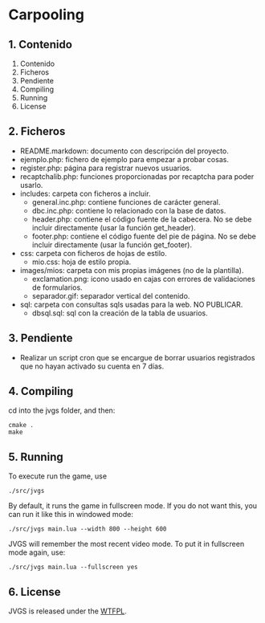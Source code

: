Carpooling
==========

## 1. Contenido

1. Contenido
2. Ficheros
3. Pendiente
4. Compiling
5. Running
6. License

## 2. Ficheros

- README.markdown: documento con descripción del proyecto.
- ejemplo.php: fichero de ejemplo para empezar a probar cosas.
- register.php: página para registrar nuevos usuarios.
- recaptchalib.php: funciones proporcionadas por recaptcha para poder usarlo.
- includes: carpeta con ficheros a incluir.
   - general.inc.php: contiene funciones de carácter general.
   - dbc.inc.php: contiene lo relacionado con la base de datos.
   - header.php: contiene el código fuente de la cabecera. No se debe incluir directamente (usar la función get_header).
   - footer.php: contiene el código fuente del pie de página. No se debe incluir directamente (usar la función get_footer).  
- css: carpeta con ficheros de hojas de estilo.
   - mio.css: hoja de estilo propia.
- images/mios: carpeta con mis propias imágenes (no de la plantilla).
   - exclamation.png: icono usado en cajas con errores de validaciones de formularios.
   - separador.gif: separador vertical del contenido.
- sql: carpeta con consultas sqls usadas para la web. NO PUBLICAR.
   - dbsql.sql: sql con la creación de la tabla de usuarios.
   
## 3. Pendiente

- Realizar un script cron que se encargue de borrar usuarios registrados que no hayan activado su cuenta en 7 días.

## 4. Compiling

cd into the jvgs folder, and then:

    cmake .
    make

## 5. Running

To execute run the game, use

    ./src/jvgs

By default, it runs the game in fullscreen mode. If you do not want this, you
can run it like this in windowed mode:

    ./src/jvgs main.lua --width 800 --height 600

JVGS will remember the most recent video mode. To put it in fullscreen mode
again, use:

    ./src/jvgs main.lua --fullscreen yes

## 6. License

JVGS is released under the [WTFPL](http://sam.zoy.org/wtfpl/).
